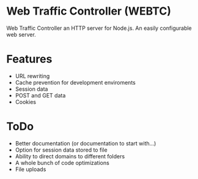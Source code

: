 # Web Traffic Controller (WEBTC)
Web Traffic Controller an HTTP server for Node.js. An easily configurable web server.

# Features
* URL rewriting
* Cache prevention for development enviroments
* Session data
* POST and GET data
* Cookies

# ToDo
* Better documentation (or documentation to start with...)
* Option for session data stored to file
* Ability to direct domains to different folders
* A whole bunch of code optimizations
* File uploads
